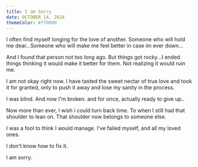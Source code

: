 ```yaml
---
title: I am Sorry
date: OCTOBER 14, 2024
themeColor: #ff0000
---
```

I often find myself longing for the love of another. Someone who will hold me dear...Someone who will make me feel better in case im ever down...

And I found that person not too long ago. But things got rocky...I ended things thinking it would make it better for them. Not realizing it would ruin me.

I am not okay right now. I have tasted the sweet nectar of true love and took it for granted, only to push it away and lose my sanity in the process.

I was blind. And now I'm broken. and for once, actually ready to give up..

Now more than ever, I wish i could turn back time. To when I still had that shoulder to lean on. That shoulder now belongs to someone else.

I was a fool to think I would manage. I've failed myself, and all my loved ones.

I don't know how to fix it.

I am sorry.